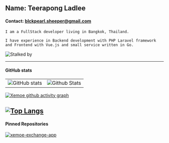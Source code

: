 ## Name: Teerapong Ladlee
#### Contact: blckpearl.sheeper@gmail.com 

```
I am a FullStack developer living in Bangkok, Thailand.

I have experience in Backend development with PHP Laravel framework 
and Frontend with Vue.js and small service written in Go.
```

![Stalked by](https://komarev.com/ghpvc/?username=xemoe&color=f08f8f)

---
#### GitHub stats
|               |               |
| ------------- | ------------- |
| ![GitHub stats](https://github-readme-stats.vercel.app/api?username=xemoe&show_icons=true&theme=default&hide_border=true) | ![Github Stats](https://github-readme-streak-stats.herokuapp.com/?user=xemoe&theme=default&hide_border=true") |

[![Xemoe github activity graph](https://github-readme-activity-graph.vercel.app/graph?username=xemoe&theme=react)](https://github.com/ashutosh00710/github-readme-activity-graph)

[![Top Langs](https://github-readme-stats.vercel.app//api/top-langs/?username=xemoe&layout=compact&langs_count=10&hide_border=true)](https://github.com/anuraghazra/github-readme-stats)
---

#### Pinned Repositories

[![xemoe-exchange-app](https://github-readme-stats.vercel.app/api/pin/?username=xemoe&repo=xemoe-exchange-app&theme=default&show_owner=true)](https://github.com/xemoe/xemoe-exchange-app)
